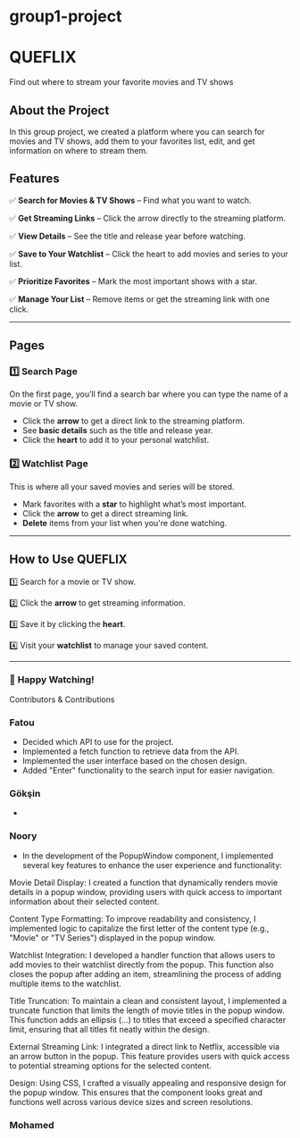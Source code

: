 # group1-project

# **QUEFLIX**

Find out where to stream your favorite movies and TV shows

## **About the Project**

In this group project, we created a platform where you can search for movies and TV shows, add them to your favorites list, edit, and get information on where to stream them.

## **Features**

✅ **Search for Movies & TV Shows** – Find what you want to watch.

✅ **Get Streaming Links** – Click the arrow directly to the streaming platform.

✅ **View Details** – See the title and release year before watching.

✅ **Save to Your Watchlist** – Click the heart to add movies and series to your list.

✅ **Prioritize Favorites** – Mark the most important shows with a star.

✅ **Manage Your List** – Remove items or get the streaming link with one click.

---

## **Pages**

### **1️⃣ Search Page**

On the first page, you’ll find a search bar where you can type the name of a movie or TV show.

- Click the **arrow** to get a direct link to the streaming platform.
- See **basic details** such as the title and release year.
- Click the **heart** to add it to your personal watchlist.

### **2️⃣ Watchlist Page**

This is where all your saved movies and series will be stored.

- Mark favorites with a **star** to highlight what’s most important.
- Click the **arrow** to get a direct streaming link.
- **Delete** items from your list when you're done watching.

---

## **How to Use QUEFLIX**

1️⃣ Search for a movie or TV show.

2️⃣ Click the **arrow** to get streaming information.

3️⃣ Save it by clicking the **heart**.

4️⃣ Visit your **watchlist** to manage your saved content.

---

### 🚀 **Happy Watching!**

Contributors & Contributions

### **Fatou**

- Decided which API to use for the project.
- Implemented a fetch function to retrieve data from the API.
- Implemented the user interface based on the chosen design.
- Added "Enter" functionality to the search input for easier navigation.

### **Gökşin**

- 

### **Noory**

- In the development of the PopupWindow component, I implemented several key features to enhance the user experience and functionality:
  
Movie Detail Display:
I created a function that dynamically renders movie details in a popup window, providing users with quick access to important information about their selected content.

Content Type Formatting:
To improve readability and consistency, I implemented logic to capitalize the first letter of the content type (e.g., "Movie" or "TV Series") displayed in the popup window.

Watchlist Integration:
I developed a handler function that allows users to add movies to their watchlist directly from the popup. This function also closes the popup after adding an item, streamlining the process of adding multiple items to the watchlist.

Title Truncation:
To maintain a clean and consistent layout, I implemented a truncate function that limits the length of movie titles in the popup window. This function adds an ellipsis (...) to titles that exceed a specified character limit, ensuring that all titles fit neatly within the design.

External Streaming Link:
I integrated a direct link to Netflix, accessible via an arrow button in the popup. This feature provides users with quick access to potential streaming options for the selected content.

Design:
Using CSS, I crafted a visually appealing and responsive design for the popup window. This ensures that the component looks great and functions well across various device sizes and screen resolutions.

### **Mohamed**
